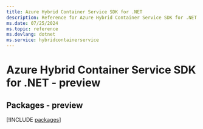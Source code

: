 ```yaml
---
title: Azure Hybrid Container Service SDK for .NET
description: Reference for Azure Hybrid Container Service SDK for .NET
ms.date: 07/25/2024
ms.topic: reference
ms.devlang: dotnet
ms.service: hybridcontainerservice
---
```

# Azure Hybrid Container Service SDK for .NET - preview
## Packages - preview
[!INCLUDE [packages](hybrid-container-service-index.md)]